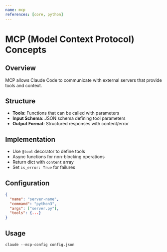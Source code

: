 ```yaml
---
name: mcp
references: [core, python]
---
```


# MCP (Model Context Protocol) Concepts

## Overview
MCP allows Claude Code to communicate with external servers that provide tools and context.

## Structure
- **Tools**: Functions that can be called with parameters
- **Input Schema**: JSON schema defining tool parameters
- **Output Format**: Structured responses with content/error

## Implementation
- Use `@tool` decorator to define tools
- Async functions for non-blocking operations
- Return dict with `content` array
- Set `is_error: True` for failures

## Configuration
```json
{
  "name": "server-name",
  "command": "python3",
  "args": ["server.py"],
  "tools": {...}
}
```

## Usage
`claude --mcp-config config.json`
